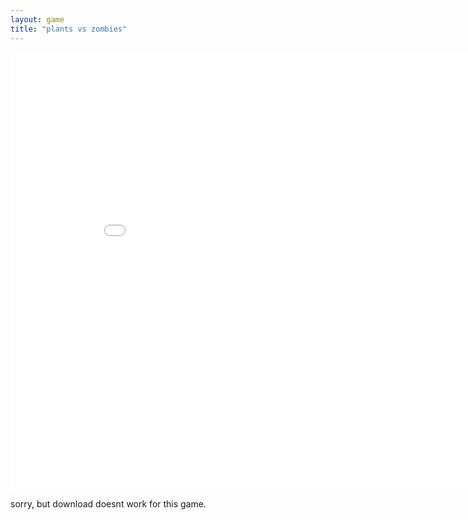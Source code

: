 ```yaml
---
layout: game
title: "plants vs zombies"
---
```


<embed src="src/" width="900" height="700" allowfullscreen>

<br>

<p>sorry, but download doesnt work for this game.</p>